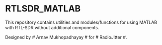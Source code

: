 # RTLSDR_MATLAB

This repository contains utilities and modules/functions for using MATLAB with RTL-SDR without additional components.


Designed by # Arnav Mukhopadhayay # for # RadioJitter #.
